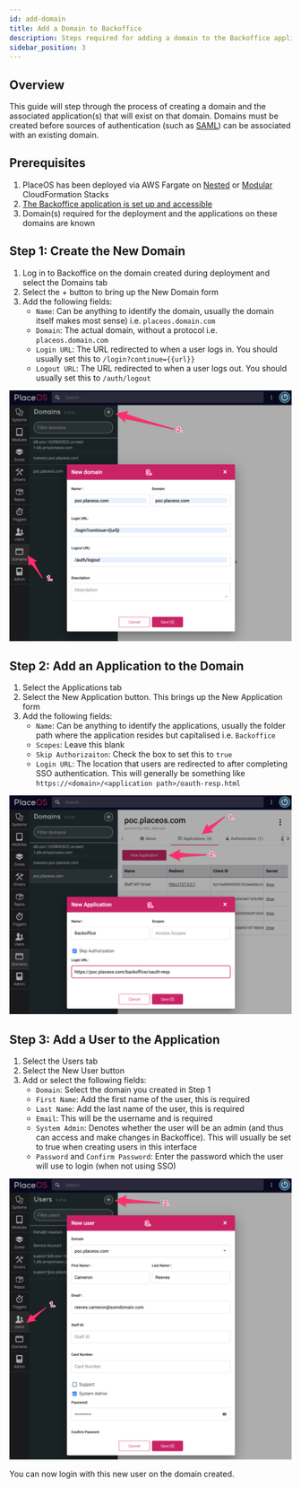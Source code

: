 ```yaml
---
id: add-domain
title: Add a Domain to Backoffice
description: Steps required for adding a domain to the Backoffice application
sidebar_position: 3
---
```


## Overview

This guide will step through the process of creating a domain and the associated application(s) that will exist on that domain. Domains must be created before sources of authentication (such as [SAML](configure-saml.md)) can be associated with an existing domain.

## Prerequisites
1. PlaceOS has been deployed via AWS Fargate on [Nested](fargate-nested.md) or [Modular](fargate-nested.md) CloudFormation Stacks
2. [The Backoffice application is set up and accessible](fargate-nested.md#Accessing-backoffice)
3. Domain(s) required for the deployment and the applications on these domains are known

## Step 1: Create the New Domain

1. Log in to Backoffice on the domain created during deployment and select the Domains tab
2. Select the + button to bring up the New Domain form
3. Add the following fields:
   - `Name`: Can be anything to identify the domain, usually the domain itself makes most sense) i.e. `placeos.domain.com`
   - `Domain`: The actual domain, without a protocol i.e. `placeos.domain.com`
   - `Login URL`: The URL redirected to when a user logs in. You should usually set this to `/login?continue={{url}}`
   - `Logout URL`: The URL redirected to when a user logs out. You should usually set this to `/auth/logout`


![Add Domain](./assets/add_domain.png)

## Step 2: Add an Application to the Domain

1. Select the Applications tab
2. Select the New Application button. This brings up the New Application form
3. Add the following fields:
   - `Name`: Can be anything to identify the applications, usually the folder path where the application resides but capitalised i.e. `Backoffice`
   - `Scopes`: Leave this blank
   - `Skip Authorizaiton`: Check the box to set this to `true`
   - `Login URL`: The location that users are redirected to after completing SSO authentication. This will generally be something like `https://<domain>/<application path>/oauth-resp.html`

![Add Application](./assets/add_application.png)

## Step 3: Add a User to the Application

1. Select the Users tab
2. Select the New User button
3. Add or select the following fields:
   - `Domain`: Select the domain you created in Step 1
   - `First Name`: Add the first name of the user, this is required
   - `Last Name`: Add the last name of the user, this is required
   - `Email`: This will be the username and is required
   - `System Admin`: Denotes whether the user will be an admin (and thus can access and make changes in Backoffice). This will usually be set to true when creating users in this interface
   - `Password` and `Confirm Password`: Enter the password which the user will use to login (when not using SSO)

![Add Domain](./assets/add_user.png)

You can now login with this new user on the domain created.